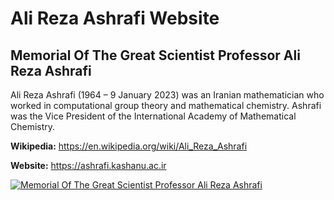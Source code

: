 # Ali Reza Ashrafi Website

## Memorial Of The Great Scientist Professor Ali Reza Ashrafi

Ali Reza Ashrafi (1964 – 9 January 2023) was an Iranian mathematician who worked in computational group theory and mathematical chemistry. Ashrafi was the Vice President of the International Academy of Mathematical Chemistry.

**Wikipedia:** https://en.wikipedia.org/wiki/Ali_Reza_Ashrafi

**Website:** https://ashrafi.kashanu.ac.ir

[![Memorial Of The Great Scientist Professor Ali Reza Ashrafi](https://user-images.githubusercontent.com/2658040/213089028-ecec54b9-0444-43d8-86a4-b276d2c8d846.png)](https://ashrafi.kashanu.ac.ir/)
